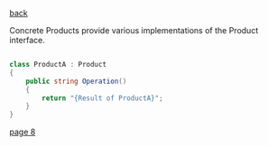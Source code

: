 [back](./page06.md)

Concrete Products provide various implementations of the Product interface.

```csharp

class ProductA : Product
{
    public string Operation()
    {
        return "{Result of ProductA}";
    }
}

```

[page 8](./page08.md)



